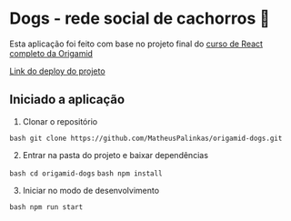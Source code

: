 # Dogs - rede social de cachorros :dog:

Esta aplicação foi feito com base no projeto final do [curso de React completo da Origamid](https://www.origamid.com/curso/react-completo/)

[Link do deploy do projeto](https://origamid-dogs.vercel.app/)

## Iniciado a aplicação

1. Clonar o repositório 

```bash git clone https://github.com/MatheusPalinkas/origamid-dogs.git``` 

2. Entrar na pasta do projeto e baixar dependências 

```bash cd origamid-dogs```
```bash npm install```

3. Iniciar no modo de desenvolvimento

```bash npm run start```
